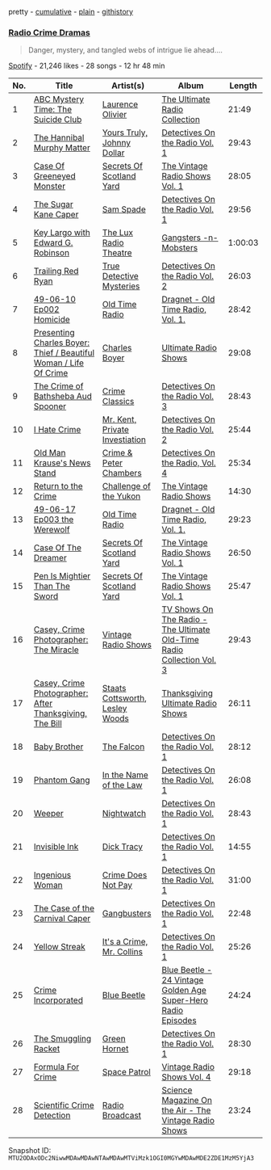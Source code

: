 pretty - [cumulative](/playlists/cumulative/37i9dQZF1DXddisSfoYY5n.md) - [plain](/playlists/plain/37i9dQZF1DXddisSfoYY5n) - [githistory](https://github.githistory.xyz/mackorone/spotify-playlist-archive/blob/main/playlists/plain/37i9dQZF1DXddisSfoYY5n)

### [Radio Crime Dramas](https://open.spotify.com/playlist/37i9dQZF1DXddisSfoYY5n)

> Danger, mystery, and tangled webs of intrigue lie ahead....

[Spotify](https://open.spotify.com/user/spotify) - 21,246 likes - 28 songs - 12 hr 48 min

| No. | Title | Artist(s) | Album | Length |
|---|---|---|---|---|
| 1 | [ABC Mystery Time: The Suicide Club](https://open.spotify.com/track/1yZGK9STRtUZh9SGxoYeqh) | [Laurence Olivier](https://open.spotify.com/artist/67ONR17eAcuRMcqsLqc0M5) | [The Ultimate Radio Collection](https://open.spotify.com/album/2wdk7EYQrV5jnDwFRCRUsW) | 21:49 |
| 2 | [The Hannibal Murphy Matter](https://open.spotify.com/track/3pRms1PQpXYN31td2sVw10) | [Yours Truly, Johnny Dollar](https://open.spotify.com/artist/1PHZAu1uPZ1rYGxSFOOXbf) | [Detectives On the Radio Vol\. 1](https://open.spotify.com/album/1ti8PMyIFG9D5KpF9Jivdw) | 29:43 |
| 3 | [Case Of Greeneyed Monster](https://open.spotify.com/track/1xWYmQwHdRQ26Gx0pC9rnb) | [Secrets Of Scotland Yard](https://open.spotify.com/artist/3WD5rXrPAGH8jXKOJNclJY) | [The Vintage Radio Shows Vol\. 1](https://open.spotify.com/album/47yo8GUAco5ktiX4KuzWnW) | 28:05 |
| 4 | [The Sugar Kane Caper](https://open.spotify.com/track/28NHOYG55GO5svWR86ERm9) | [Sam Spade](https://open.spotify.com/artist/73u5j4IPSOHa766tNI3QLu) | [Detectives On the Radio Vol\. 1](https://open.spotify.com/album/1ti8PMyIFG9D5KpF9Jivdw) | 29:56 |
| 5 | [Key Largo with Edward G\. Robinson](https://open.spotify.com/track/6QHMG07WQMHnq5YtRCh0WO) | [The Lux Radio Theatre](https://open.spotify.com/artist/2kVpl3DifUdHLilmhpYZJF) | [Gangsters \-n\- Mobsters](https://open.spotify.com/album/6OM4bToxNp3fl5EUti7Vlg) | 1:00:03 |
| 6 | [Trailing Red Ryan](https://open.spotify.com/track/4cb6bLDeWMXfTvDbFiPcc6) | [True Detective Mysteries](https://open.spotify.com/artist/7rQfu7QMvgafFrLRSHh7E6) | [Detectives On the Radio Vol\. 2](https://open.spotify.com/album/03XTOsicHo5lLka4sLfee2) | 26:03 |
| 7 | [49\-06\-10 Ep002 Homicide](https://open.spotify.com/track/2Jux6WUfsy4C3ilLsvR7e6) | [Old Time Radio](https://open.spotify.com/artist/6wwYTix3vGx8ejA7YsF656) | [Dragnet \- Old Time Radio, Vol\. 1.](https://open.spotify.com/album/2YJn57wshYENh0v3dvF3M5) | 28:42 |
| 8 | [Presenting Charles Boyer: Thief / Beautiful Woman / Life Of Crime](https://open.spotify.com/track/3MYJRyYXPJ9wdMF5mLd1RI) | [Charles Boyer](https://open.spotify.com/artist/6LBUGX8ISsCGQwxPfqgNCk) | [Ultimate Radio Shows](https://open.spotify.com/album/5fFh2GLX196ZU13rR0hIC7) | 29:08 |
| 9 | [The Crime of Bathsheba Aud Spooner](https://open.spotify.com/track/02Wgtj4mun383meFAaAwo8) | [Crime Classics](https://open.spotify.com/artist/4GiJsum1z7jtwNjI76GN74) | [Detectives On the Radio Vol\. 3](https://open.spotify.com/album/5X4IBufymrvBjbKVkT39hP) | 28:43 |
| 10 | [I Hate Crime](https://open.spotify.com/track/3AcCwQFi7PWKdy17xvio3n) | [Mr\. Kent, Private Investiation](https://open.spotify.com/artist/61UJd3adluRMk6JXeXU3e0) | [Detectives On the Radio Vol\. 2](https://open.spotify.com/album/03XTOsicHo5lLka4sLfee2) | 25:44 |
| 11 | [Old Man Krause's News Stand](https://open.spotify.com/track/36ZuRobdRHyakkPBa50X7i) | [Crime & Peter Chambers](https://open.spotify.com/artist/7Iw3eoWtnRiYuojShZKElE) | [Detectives On the Radio, Vol\. 4](https://open.spotify.com/album/5Iu2UmrG1OFrG9HztKgAcA) | 25:34 |
| 12 | [Return to the Crime](https://open.spotify.com/track/67TtV8G6t009krcTyLbnpm) | [Challenge of the Yukon](https://open.spotify.com/artist/6S45RcSCN1iqiZTar0BueQ) | [The Vintage Radio Shows](https://open.spotify.com/album/5Ul92j9jNTHhIqtKrCCtJj) | 14:30 |
| 13 | [49\-06\-17 Ep003 the Werewolf](https://open.spotify.com/track/4FtfxT9azqdhx8KQchepUV) | [Old Time Radio](https://open.spotify.com/artist/6wwYTix3vGx8ejA7YsF656) | [Dragnet \- Old Time Radio, Vol\. 1.](https://open.spotify.com/album/2YJn57wshYENh0v3dvF3M5) | 29:23 |
| 14 | [Case Of The Dreamer](https://open.spotify.com/track/140G4YvyLkXzwxcEIYO5DG) | [Secrets Of Scotland Yard](https://open.spotify.com/artist/3WD5rXrPAGH8jXKOJNclJY) | [The Vintage Radio Shows Vol\. 1](https://open.spotify.com/album/47yo8GUAco5ktiX4KuzWnW) | 26:50 |
| 15 | [Pen Is Mightier Than The Sword](https://open.spotify.com/track/5DzRKjYnxAwp6bnH5JZmkb) | [Secrets Of Scotland Yard](https://open.spotify.com/artist/3WD5rXrPAGH8jXKOJNclJY) | [The Vintage Radio Shows Vol\. 1](https://open.spotify.com/album/47yo8GUAco5ktiX4KuzWnW) | 25:47 |
| 16 | [Casey, Crime Photographer: The Miracle](https://open.spotify.com/track/1GliOppIcIyql609v8G5X6) | [Vintage Radio Shows](https://open.spotify.com/artist/3xdwqYsfZTDjQ5UDlUsN9p) | [TV Shows On The Radio \- The Ultimate Old\-Time Radio Collection Vol\. 3](https://open.spotify.com/album/6QQG5Saxn6k43UXitFY9Bq) | 29:43 |
| 17 | [Casey, Crime Photographer: After Thanksgiving, The Bill](https://open.spotify.com/track/2tajiH1mBqIffgqEXcg1nO) | [Staats Cottsworth](https://open.spotify.com/artist/1yDnHqjyQkj9yco0e57Qt3), [Lesley Woods](https://open.spotify.com/artist/77GrlRcYGcAKsjnnXLH3Rf) | [Thanksgiving Ultimate Radio Shows](https://open.spotify.com/album/1et7H8RbnGKMpjtG2IutT1) | 26:11 |
| 18 | [Baby Brother](https://open.spotify.com/track/4TWwYpo8ksolWTwCijXbAB) | [The Falcon](https://open.spotify.com/artist/62hkavJWqxha9qiRxMf02g) | [Detectives On the Radio Vol\. 1](https://open.spotify.com/album/1ti8PMyIFG9D5KpF9Jivdw) | 28:12 |
| 19 | [Phantom Gang](https://open.spotify.com/track/4nJjvfRUb6z3pqaWaqt3m7) | [In the Name of the Law](https://open.spotify.com/artist/1vLtY7dsLskCP2lDNJwmm0) | [Detectives On the Radio Vol\. 1](https://open.spotify.com/album/1ti8PMyIFG9D5KpF9Jivdw) | 26:08 |
| 20 | [Weeper](https://open.spotify.com/track/0Kw8EaGctHTiW4uL62skoz) | [Nightwatch](https://open.spotify.com/artist/48tAmpCBHKksnnpsNtKoWz) | [Detectives On the Radio Vol\. 1](https://open.spotify.com/album/1ti8PMyIFG9D5KpF9Jivdw) | 28:43 |
| 21 | [Invisible Ink](https://open.spotify.com/track/6gbRWQU7AVKh3T93gbNcD6) | [Dick Tracy](https://open.spotify.com/artist/4hl968J2P5oE7fKGvFh3Eg) | [Detectives On the Radio Vol\. 1](https://open.spotify.com/album/1ti8PMyIFG9D5KpF9Jivdw) | 14:55 |
| 22 | [Ingenious Woman](https://open.spotify.com/track/65RBDzdjugx3FZkCOS607N) | [Crime Does Not Pay](https://open.spotify.com/artist/5OJlxyDIvZlvnWiTq2zlkb) | [Detectives On the Radio Vol\. 1](https://open.spotify.com/album/1ti8PMyIFG9D5KpF9Jivdw) | 31:00 |
| 23 | [The Case of the Carnival Caper](https://open.spotify.com/track/1COlaKuBwUvLYfPfov1ae4) | [Gangbusters](https://open.spotify.com/artist/25Gj8W9use522s8zigBXxV) | [Detectives On the Radio Vol\. 1](https://open.spotify.com/album/1ti8PMyIFG9D5KpF9Jivdw) | 22:48 |
| 24 | [Yellow Streak](https://open.spotify.com/track/5DFwNtjyln2LLV4URtfPFP) | [It's a Crime, Mr\. Collins](https://open.spotify.com/artist/05fJ6y7Xtrhj4OuIZupVNi) | [Detectives On the Radio Vol\. 1](https://open.spotify.com/album/1ti8PMyIFG9D5KpF9Jivdw) | 25:26 |
| 25 | [Crime Incorporated](https://open.spotify.com/track/7GRTv4o6HfoJnQUbARFvRt) | [Blue Beetle](https://open.spotify.com/artist/4EsS5fE5HeajETOp5RxqhX) | [Blue Beetle \- 24 Vintage Golden Age Super\-Hero Radio Episodes](https://open.spotify.com/album/30nVaudph9LpzHrf4aByhG) | 24:24 |
| 26 | [The Smuggling Racket](https://open.spotify.com/track/276ZJ4q5tDU9jZGJ9PesTP) | [Green Hornet](https://open.spotify.com/artist/7g2A4jatGULyGjCKVBVSmn) | [Detectives On the Radio Vol\. 1](https://open.spotify.com/album/1ti8PMyIFG9D5KpF9Jivdw) | 28:30 |
| 27 | [Formula For Crime](https://open.spotify.com/track/7cz2huzT2KPIQrD9xS8Rl7) | [Space Patrol](https://open.spotify.com/artist/3QjwjZAXF1ciK2ZLahGyg7) | [Vintage Radio Shows Vol\. 4](https://open.spotify.com/album/3xIm7B2ztfiGzlRAWjzXxH) | 29:18 |
| 28 | [Scientific Crime Detection](https://open.spotify.com/track/3InwGvaCosDeNkQ7QOuRoZ) | [Radio Broadcast](https://open.spotify.com/artist/0LM8bKzU4Oob6U4dU3gXQT) | [Science Magazine On the Air \- The Vintage Radio Shows](https://open.spotify.com/album/7tJlRjr64JGhZJ2Ez8HQrC) | 23:24 |

Snapshot ID: `MTU2ODAxODc2NiwwMDAwMDAwNTAwMDAwMTViMzk1OGI0MGYwMDAwMDE2ZDE1MzM5YjA3`